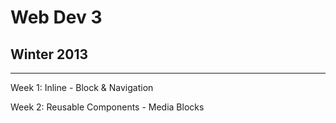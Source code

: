 # Web Dev 3 #
## Winter 2013 ##
------
Week 1: Inline - Block & Navigation

Week 2: Reusable Components - Media Blocks